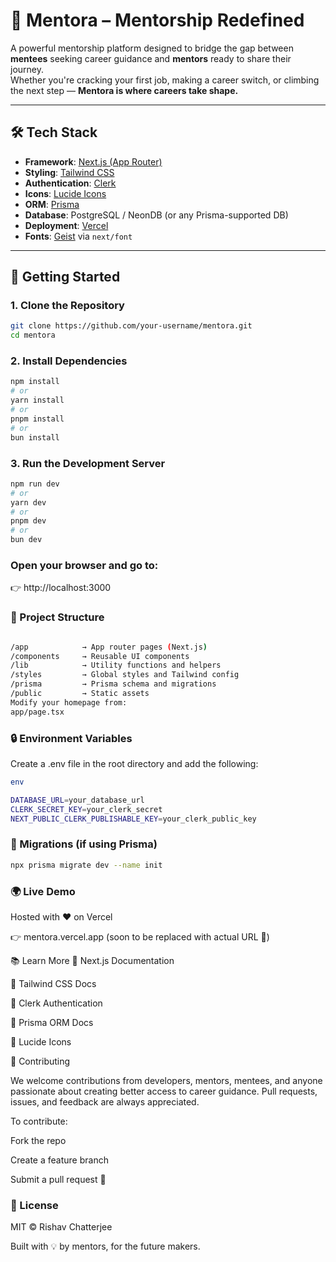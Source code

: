 # 🚀 Mentora – Mentorship Redefined

A powerful mentorship platform designed to bridge the gap between **mentees** seeking career guidance and **mentors** ready to share their journey.  
Whether you're cracking your first job, making a career switch, or climbing the next step — **Mentora is where careers take shape.**

---

## 🛠️ Tech Stack

- **Framework**: [Next.js (App Router)](https://nextjs.org)
- **Styling**: [Tailwind CSS](https://tailwindcss.com)
- **Authentication**: [Clerk](https://clerk.dev)
- **Icons**: [Lucide Icons](https://lucide.dev)
- **ORM**: [Prisma](https://www.prisma.io)
- **Database**: PostgreSQL / NeonDB (or any Prisma-supported DB)
- **Deployment**: [Vercel](https://vercel.com)
- **Fonts**: [Geist](https://vercel.com/font) via `next/font`

---

## 🔧 Getting Started

### 1. Clone the Repository

```bash
git clone https://github.com/your-username/mentora.git
cd mentora
```
### 2. Install Dependencies
```bash
npm install
# or
yarn install
# or
pnpm install
# or
bun install
```
### 3. Run the Development Server
```bash
npm run dev
# or
yarn dev
# or
pnpm dev
# or
bun dev
```

### Open your browser and go to:
👉 http://localhost:3000

### 📁 Project Structure
```bash

/app            → App router pages (Next.js)
/components     → Reusable UI components
/lib            → Utility functions and helpers
/styles         → Global styles and Tailwind config
/prisma         → Prisma schema and migrations
/public         → Static assets
Modify your homepage from:
app/page.tsx
```
### 🔒 Environment Variables
Create a .env file in the root directory and add the following:

```bash
env

DATABASE_URL=your_database_url
CLERK_SECRET_KEY=your_clerk_secret
NEXT_PUBLIC_CLERK_PUBLISHABLE_KEY=your_clerk_public_key
```
### 🧪 Migrations (if using Prisma)
```bash
npx prisma migrate dev --name init
```

### 🌍 Live Demo

Hosted with ❤️ on Vercel

👉 mentora.vercel.app (soon to be replaced with actual URL 🚀)

📚 Learn More
📘 Next.js Documentation

🎨 Tailwind CSS Docs

🔐 Clerk Authentication

🧠 Prisma ORM Docs

🎯 Lucide Icons

🙌 Contributing

We welcome contributions from developers, mentors, mentees, and anyone passionate about creating better access to career guidance.
Pull requests, issues, and feedback are always appreciated.

To contribute:

Fork the repo

Create a feature branch

Submit a pull request 🚀

### 🧾 License
MIT © Rishav Chatterjee

Built with 💡 by mentors, for the future makers.